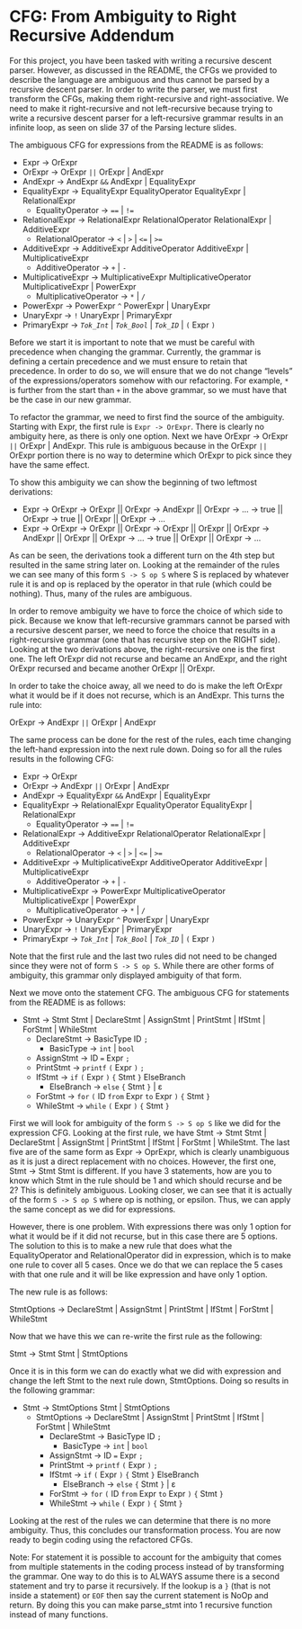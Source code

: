 # CFG: From Ambiguity to Right Recursive Addendum

For this project, you have been tasked with writing a recursive descent parser.
However, as discussed in the README, the CFGs we provided to describe the language are ambiguous and thus cannot be parsed by a recursive descent parser. In order
to write the parser, we must first transform the CFGs, making them right-recursive and right-associative. We need to make it right-recursive and
not left-recursive because trying to write a recursive descent parser for a left-recursive grammar results in an infinite loop, as seen
on slide 37 of the Parsing lecture slides.

The ambiguous CFG for expressions from the README is as follows:

- Expr -> OrExpr
- OrExpr -> OrExpr `||` OrExpr | AndExpr
- AndExpr -> AndExpr `&&` AndExpr | EqualityExpr
- EqualityExpr -> EqualityExpr EqualityOperator EqualityExpr | RelationalExpr
  - EqualityOperator -> `==` | `!=`
- RelationalExpr -> RelationalExpr RelationalOperator RelationalExpr | AdditiveExpr
  - RelationalOperator -> `<` | `>` | `<=` | `>=`
- AdditiveExpr -> AdditiveExpr AdditiveOperator AdditiveExpr | MultiplicativeExpr
  - AdditiveOperator -> `+` | `-`
- MultiplicativeExpr -> MultiplicativeExpr MultiplicativeOperator MultiplicativeExpr | PowerExpr
  - MultiplicativeOperator -> `*` | `/`
- PowerExpr -> PowerExpr `^` PowerExpr | UnaryExpr
- UnaryExpr -> `!` UnaryExpr | PrimaryExpr
- PrimaryExpr -> *`Tok_Int`* | *`Tok_Bool`* | *`Tok_ID`* | `(` Expr `)`

Before we start it is important to note that we must be careful with precedence when changing the grammar. Currently, the grammar is
defining a certain precedence and we must ensure to retain that precedence. In order to do so, we will ensure that we do not change “levels” of the expressions/operators somehow with our refactoring. For example, `*` is further from the start than `+` in the above grammar, so we must have that be the case in our new grammar.

To refactor the grammar, we need to first find the source of the ambiguity. Starting with Expr, the first rule is `Expr -> OrExpr`. There is clearly no ambiguity here, as there is only one option. Next we have OrExpr -> OrExpr `||` OrExpr | AndExpr. This rule is ambiguous because in the OrExpr `||` OrExpr
portion there is no way to determine which OrExpr to pick since they have the same effect.

To show this ambiguity we can show the beginning of two leftmost derivations:
 - Expr -> OrExpr -> OrExpr || OrExpr -> AndExpr || OrExpr -> ... -> true || OrExpr -> true || OrExpr || OrExpr -> ...
 - Expr -> OrExpr -> OrExpr || OrExpr -> OrExpr || OrExpr || OrExpr -> AndExpr || OrExpr || OrExpr -> ... -> true || OrExpr || OrExpr -> ...

 As can be seen, the derivations took a different turn on the 4th step but resulted in the same string later on. Looking at the remainder
 of the rules we can see many of this form `S -> S op S` where S is replaced by whatever rule it is and op is replaced by the operator in
 that rule (which could be nothing). Thus, many of the rules are ambiguous.

 In order to remove ambiguity we have to force the choice of which side to pick. Because we know that left-recursive grammars cannot be parsed
 with a recursive descent parser, we need to force the choice that results in a right-recursive grammar (one that has recursive step on the
 RIGHT side). Looking at the two derivations above, the right-recursive one is the first one. The left OrExpr did not recurse and
 became an AndExpr, and the right OrExpr recursed and became another OrExpr || OrExpr.

 In order to take the choice away, all we need to do is make the left OrExpr what it would be if it does not recurse, which is an AndExpr.
 This turns the rule into:

 OrExpr -> AndExpr `||` OrExpr | AndExpr

 The same process can be done for the rest of the rules, each time changing the left-hand expression into the next rule down. Doing so for
 all the rules results in the following CFG:

 - Expr -> OrExpr
- OrExpr -> AndExpr `||` OrExpr | AndExpr
- AndExpr -> EqualityExpr `&&` AndExpr | EqualityExpr
- EqualityExpr -> RelationalExpr EqualityOperator EqualityExpr | RelationalExpr
  - EqualityOperator -> `==` | `!=`
- RelationalExpr -> AdditiveExpr RelationalOperator RelationalExpr | AdditiveExpr
  - RelationalOperator -> `<` | `>` | `<=` | `>=`
- AdditiveExpr -> MultiplicativeExpr AdditiveOperator AdditiveExpr | MultiplicativeExpr
  - AdditiveOperator -> `+` | `-`
- MultiplicativeExpr -> PowerExpr MultiplicativeOperator MultiplicativeExpr | PowerExpr
  - MultiplicativeOperator -> `*` | `/`
- PowerExpr -> UnaryExpr `^` PowerExpr | UnaryExpr
- UnaryExpr -> `!` UnaryExpr | PrimaryExpr
- PrimaryExpr -> *`Tok_Int`* | *`Tok_Bool`* | *`Tok_ID`* | `(` Expr `)`

 Note that the first rule and the last two rules did not need to be changed since they were not of form `S -> S op S`. While there are
 other forms of ambiguity, this grammar only displayed ambiguity of that form.

Next we move onto the statement CFG. The ambiguous CFG for statements from the README is as follows:

- Stmt -> Stmt Stmt | DeclareStmt | AssignStmt | PrintStmt | IfStmt | ForStmt | WhileStmt
  - DeclareStmt -> BasicType ID `;`
    - BasicType -> `int` | `bool`
  - AssignStmt -> ID `=` Expr `;`
  - PrintStmt -> `printf` `(` Expr `)` `;`
  - IfStmt -> `if` `(` Expr `)` `{` Stmt `}` ElseBranch
    - ElseBranch -> `else` `{` Stmt `}` | ε
  - ForStmt -> `for` `(` ID `from` Expr `to` Expr `)` `{` Stmt `}`
  - WhileStmt -> `while` `(` Expr `)` `{` Stmt `}`

First we will look for ambiguity of the form `S -> S op S` like we did for the expression CFG. Looking at the first rule, we have
Stmt -> Stmt Stmt | DeclareStmt | AssignStmt | PrintStmt | IfStmt | ForStmt | WhileStmt. The last five are of the same form as Expr -> OprExpr,
which is clearly unambiguous as it is just a direct replacement with no choices. However, the first one, Stmt -> Stmt Stmt is different.
If you have 3 statements, how are you to know which Stmt in the rule should be 1 and which should recurse and be 2? This is definitely
ambiguous. Looking closer, we can see that it is actually of the form `S -> S op S` where op is nothing, or epsilon. Thus, we can apply
the same concept as we did for expressions.

However, there is one problem. With expressions there was only 1 option for what it would be if it did not recurse, but in this case
there are 5 options. The solution to this is to make a new rule that does what the EqualityOperator and RelationalOperator did in expression,
which is to make one rule to cover all 5 cases. Once we do that we can replace the 5 cases with that one rule and it will be like
expression and have only 1 option.

The new rule is as follows:

StmtOptions -> DeclareStmt | AssignStmt | PrintStmt | IfStmt | ForStmt | WhileStmt

Now that we have this we can re-write the first rule as the following:

Stmt -> Stmt Stmt | StmtOptions

Once it is in this form we can do exactly what we did with expression and change the left Stmt to the next rule down, StmtOptions.
Doing so results in the following grammar:

- Stmt -> StmtOptions Stmt | StmtOptions
  - StmtOptions -> DeclareStmt | AssignStmt | PrintStmt | IfStmt | ForStmt | WhileStmt
    - DeclareStmt -> BasicType ID `;`
      - BasicType -> `int` | `bool`
    - AssignStmt -> ID `=` Expr `;`
    - PrintStmt -> `printf` `(` Expr `)` `;`
    - IfStmt -> `if` `(` Expr `)` `{` Stmt `}` ElseBranch
      - ElseBranch -> `else` `{` Stmt `}` | ε
    - ForStmt -> `for` `(` ID `from` Expr `to` Expr `)` `{` Stmt `}`
    - WhileStmt -> `while` `(` Expr `)` `{` Stmt `}`

Looking at the rest of the rules we can determine that there is no more ambiguity. Thus, this concludes our transformation process.
You are now ready to begin coding using the refactored CFGs.

Note: For statement it is possible to account for the ambiguity that comes from multiple statements in the coding process instead of by
transforming the grammar. One way to do this is to ALWAYS assume there is a second statement and try to parse it recursively. If the lookup is a `}` (that is not inside a statement) or `EOF` then say the current statement is NoOp and return. By doing this you can make parse_stmt into 1 recursive function instead of many functions.
